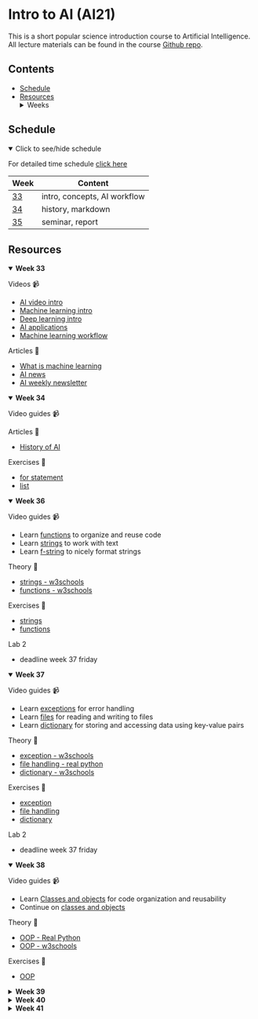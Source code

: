 # Intro to AI (AI21)

This is a short popular science introduction course to Artificial Intelligence. All lecture materials can be found in the course [Github repo][ghr].

[ghr]: https://github.com/kokchun/Intro-till-AI

## Contents

- [Schedule](#schedule)
- [Resources](#resources) <details> <summary> Weeks </summary>
  - [Week 33](#week1)
  - [Week 34](#week2)
  - [Week 35](#week3)

</details>

## Schedule

<details open>

<summary id="schedule">Click to see/hide schedule</summary>

For detailed time schedule [click here][time_sched]

[time_sched]: https://github.com/kokchun/Intro-till-AI/blob/master/Schedule_Intro_AI.md

| Week         | Content                      |
| ------------ | ---------------------------- |
| [33](#week1) | intro, concepts, AI workflow |
| [34](#week2) | history, markdown            |
| [35](#week3) | seminar, report              |

</details>

## Resources

<details open>

<summary id = "week1"><b>Week 33</b></summary>

Videos :video_camera:

- [AI video intro][ai_vid]
- [Machine learning intro][ml_vid]
- [Deep learning intro][dl_vid]
- [AI applications][ai_applic]
- [Machine learning workflow][ml_steps]

[ai_vid]: https://www.youtube.com/watch?v=ad79nYk2keg
[ml_vid]: https://www.youtube.com/watch?v=ukzFI9rgwfU
[dl_vid]: https://www.youtube.com/watch?v=6M5VXKLf4D4
[ai_applic]: https://www.youtube.com/watch?v=Y46zXHvUB1s
[ml_steps]: https://www.youtube.com/watch?v=nKW8Ndu7Mjw

Articles :newspaper:

- [What is machine learning][ml_IBM]
- [AI news][AI_news]
- [AI weekly newsletter][AI_weekly]

[ml_IBM]: https://www.ibm.com/cloud/learn/machine-learning
[AI_news]: https://artificialintelligence-news.com/#
[AI_weekly]: https://aiweekly.co/issues/226#start

</details>

<details open>

<summary id = "week2"><b >Week 34</b></summary>

Video guides :video_camera:


Articles :newspaper:

- [History of AI][wiki_history]

[wiki_history]: https://en.wikipedia.org/wiki/History_of_artificial_intelligence

Exercises :running:

- [for statement][exercise_for]
- [list][exercise_list]

[exercise_for]: https://github.com/kokchun/Programmering-med-Python-21/blob/main/Exercises/03-for-statement-exercise.ipynb
[exercise_list]: https://github.com/kokchun/Programmering-med-Python-21/blob/main/Exercises/04-list-exercise.ipynb

</details>

<details open>

<summary id = "week3"><b >Week 36</b></summary>

Video guides :video_camera:

- Learn [functions][func_vid] to organize and reuse code
- Learn [strings][string_vid] to work with text
- Learn [f-string][f_string_vid] to nicely format strings

[func_vid]: https://www.youtube.com/watch?v=NE97ylAnrz4
[string_vid]: https://www.youtube.com/watch?v=k9TUPpGqYTo
[f_string_vid]: https://www.youtube.com/watch?v=nghuHvKLhJA

Theory :book:

- [strings - w3schools][w3str]
- [functions - w3schools][w3func]

[w3str]: https://www.w3schools.com/python/python_strings.asp
[w3func]: https://www.w3schools.com/python/python_functions.asp

Exercises :running:

- [strings][str_exercise]
- [functions][func_exercise]

[str_exercise]: https://github.com/kokchun/Programmering-med-Python-21/blob/main/Exercises/05-strings-exercise.ipynb
[func_exercise]: https://github.com/kokchun/Programmering-med-Python-21/blob/main/Exercises/06-functions-exericse.ipynb

Lab 2

- deadline week 37 friday

</details>

<details open>

<summary id = "week4"><b >Week 37</b></summary>

Video guides :video_camera:

- Learn [exceptions][except_vid] for error handling
- Learn [files][file_vid] for reading and writing to files
- Learn [dictionary][dict_vid] for storing and accessing data using key-value pairs

[except_vid]: https://www.youtube.com/watch?v=nlCKrKGHSSk&t=1s
[file_vid]: https://www.youtube.com/watch?v=4mX0uPQFLDU
[dict_vid]: https://www.youtube.com/watch?v=XCcpzWs-CI4

Theory :book:

- [exception - w3schools][w3except]
- [file handling - real python][real_files]
- [dictionary - w3schools][w3dict]

[w3dict]: https://www.w3schools.com/python/python_dictionaries.asp
[w3except]: https://www.w3schools.com/python/python_try_except.asp
[real_files]: https://realpython.com/read-write-files-python/

Exercises :running:

- [exception][except_exer]
- [file handling][file_exer]
- [dictionary][dict_exer]

[except_exer]: https://github.com/kokchun/Programmering-med-Python-21/blob/main/Exercises/07-exception-exercise.ipynb
[file_exer]: https://github.com/kokchun/Programmering-med-Python-21/blob/main/Exercises/08-file-handling.ipynb
[dict_exer]: https://github.com/kokchun/Programmering-med-Python-21/blob/main/Exercises/09-dictionary-exercises.ipynb

Lab 2

- deadline week 37 friday

</details>

<details open>

<summary id = "week5"><b >Week 38</b></summary>

Video guides :video_camera:

- Learn [Classes and objects][class_vid] for code organization and reusability
- Continue on [classes and objects][class_vid2]

[class_vid]: https://www.youtube.com/watch?v=wfcWRAxRVBA
[class_vid2]: https://www.youtube.com/watch?v=WOwi0h_-dfA

Theory :book:

- [OOP - Real Python][oop_real]
- [OOP - w3schools][w3oop]

[oop_real]: https://realpython.com/python3-object-oriented-programming/
[w3oop]: https://www.w3schools.com/python/python_classes.asp

Exercises :running:

- [OOP][oop_exer]

[oop_exer]: https://github.com/kokchun/Programmering-med-Python-21/blob/main/Exercises/10-OOP-basic-exercise.ipynb

</details>

<details>

<summary id = "week6"><b >Week 39</b></summary>

Video guides :video_camera:

Theory :book:

Exercises :running:

</details>

<details>

<summary id = "week7"><b >Week 40</b></summary>

Video guides :video_camera:

Theory :book:

Exercises :running:

</details>

<details>

<summary id = "week8"><b >Week 41</b></summary>

Exam

</details>
